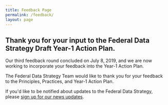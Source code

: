 ```yaml
---
title: Feedback Page
permalink: /feedback/
layout: page
---
```


## Thank you for your input to the Federal Data Strategy Draft Year-1 Action Plan.

Our third feedback round concluded on July 8, 2019, and we are now working to incorporate your feedback into the Year-1 Action Plan.
 
The Federal Data Strategy Team would like to thank you for your feedback to the Principles, Practices, and Year-1 Action Plan. 
 
If you'd like to be notified about updates to the Federal Data Strategy, please [sign up for our news updates](https://public.govdelivery.com/accounts/USGSA/subscribers/new?topic_id=USGSA_756).


